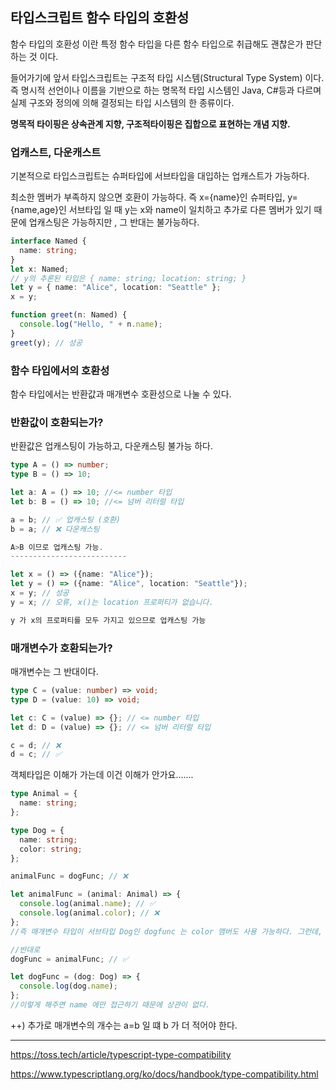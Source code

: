 ## 타입스크립트 함수 타입의 호환성

함수 타입의 호환성 이란 특정 함수 타입을 다른 함수 타입으로 취급해도 괜찮은가 판단하는 것 이다.

들어가기에 앞서 타입스크립트는 구조적 타입 시스템(Structural Type System) 이다. 즉 명시적 선언이나 이름을 기반으로 하는 명목적 타입 시스템인 Java, C#등과 다르며 실제 구조와 정의에 의해 결정되는 타입 시스템의 한 종류이다.

**명목적 타이핑은 상속관계 지향, 구조적타이핑은 집합으로 표현하는 개념 지향.**

### 업캐스트, 다운캐스트

기본적으로 타입스크립트는 슈퍼타입에 서브타입을 대입하는 업캐스트가 가능하다.

최소한 멤버가 부족하지 않으면 호환이 가능하다.
즉 x={name}인 슈퍼타입, y={name,age}인 서브타입 일 때 y는 x와 name이 일치하고 추가로 다른 멤버가 있기 때문에 업캐스팅은 가능하지만 , 그 반대는 불가능하다.

```ts
interface Named {
  name: string;
}
let x: Named;
// y의 추론된 타입은 { name: string; location: string; }
let y = { name: "Alice", location: "Seattle" };
x = y;

function greet(n: Named) {
  console.log("Hello, " + n.name);
}
greet(y); // 성공
```

### 함수 타입에서의 호환성

함수 타입에서는 반환값과 매개변수 호환성으로 나눌 수 있다.

### 반환값이 호환되는가?

반환값은 업캐스팅이 가능하고, 다운캐스팅 불가능 하다.

```ts
type A = () => number;
type B = () => 10;

let a: A = () => 10; //<= number 타입
let b: B = () => 10; //<= 넘버 리터럴 타입

a = b; // ✅ 업캐스팅 (호환)
b = a; // ❌ 다운캐스팅

A>B 이므로 업캐스팅 가능.
--------------------------

let x = () => ({name: "Alice"});
let y = () => ({name: "Alice", location: "Seattle"});
x = y; // 성공
y = x; // 오류, x()는 location 프로퍼티가 없습니다.

y 가 x의 프로퍼티를 모두 가지고 있으므로 업캐스팅 가능
```

### 매개변수가 호환되는가?

매개변수는 그 반대이다.

```ts
type C = (value: number) => void;
type D = (value: 10) => void;

let c: C = (value) => {}; // <= number 타입
let d: D = (value) => {}; // <= 넘버 리터럴 타입

c = d; // ❌
d = c; // ✅
```

객체타입은 이해가 가는데 이건 이해가 안가요.......

```ts
type Animal = {
  name: string;
};

type Dog = {
  name: string;
  color: string;
};

animalFunc = dogFunc; // ❌

let animalFunc = (animal: Animal) => {
  console.log(animal.name); // ✅
  console.log(animal.color); // ❌
};
//즉 매개변수 타입이 서브타입 Dog인 dogfunc 는 color 맴버도 사용 가능하다. 그런데, animalfunc는 name 만 있어서 animalFunc = dogFunc; 로 할당하게 되면 animalfunc에 없는 color 프로퍼티에 접근하게 돼서 에러가 난다.

//반대로
dogFunc = animalFunc; // ✅

let dogFunc = (dog: Dog) => {
  console.log(dog.name);
};
//이렇게 해주면 name 에만 접근하기 때문에 상관이 없다.
```

++)
추가로 매개변수의 개수는
a=b 일 떄 b 가 더 적어야 한다.

---

https://toss.tech/article/typescript-type-compatibility

https://www.typescriptlang.org/ko/docs/handbook/type-compatibility.html
